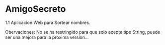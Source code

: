# AmigoSecreto
1.1 Aplicacion Web para Sortear nombres. 

Obervaciones:
No se ha restringido para que solo acepte tipo String, puede ser una mejora para la proxima version...
